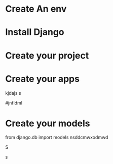 <!-- My First Django project -->

# Create An env

# Install Django

# Create your project

# Create your apps
kjdajs
s

#jnfldml
# Create your models
from django.db import models
nsddcmwxodmwd

S

s
